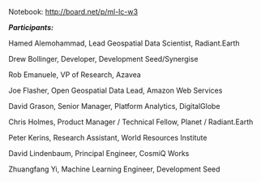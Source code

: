 
Notebook: http://board.net/p/ml-lc-w3

***Participants:***

Hamed	Alemohammad,	Lead Geospatial Data Scientist,	Radiant.Earth

Drew	Bollinger,	Developer,	Development Seed/Synergise

Rob	Emanuele,	VP of Research,	Azavea

Joe	Flasher,	Open Geospatial Data Lead,	Amazon Web Services

David	Grason,	Senior Manager, Platform Analytics,	DigitalGlobe

Chris	Holmes,	Product Manager / Technical Fellow,	Planet / Radiant.Earth

Peter	Kerins,	Research Assistant,	World Resources Institute

David	Lindenbaum,	Principal Engineer,	CosmiQ Works

Zhuangfang	Yi,	Machine Learning Engineer,	Development Seed
